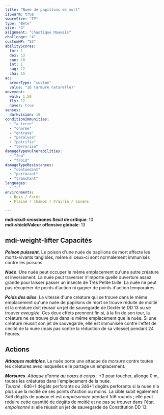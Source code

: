 ```yaml
---
title: "Nuée de papillons de mort"
isSwarm: true
swarmSize: "TP"
type: "Bête"
size: "G"
alignment: "Chaotique Mauvais"
challenge: "4"
customHP: "52"
abilityScores:
  for: 1
  dex: 13
  con: 10
  int: 1
  sag: 12
  cha: 15
ac:
  armorType: "custom"
  value: "16 (armure naturelle)"
movement:
  walk: 1,50
  fly: 12
  hover: true
senses:
  darkvision: 18
conditionImmunities:
  - "a-terre"
  - "charme"
  - "entrave"
  - "paralyse"
  - "petrifie"
  - "terrorise"
damageTypeVulnerabilities:
  - "feu"
  - "froid"
damageTypeResistances:
  - "contondant"
  - "perforant"
  - "tranchant"
languages:
  - "—"
environments:
  - Bois / Forêt
  - Plaine / Champs / Prairie / Savane

---
```

**<v-icon>mdi-skull-crossbones</v-icon> Seuil de critique**: 10            
**<v-icon>mdi-shield</v-icon>Valeur offensive globale**: 13     
## <v-icon>mdi-weight-lifter</v-icon> Capacités
_**Poison puissant**_. Le poison d'une nuée de papillons de mort affecte les morts-vivants tangibles, même si ceux-ci sont normalement immunisés contre les poisons.

_**Nuée**_. Une nuée peut occuper le même emplacement qu'une autre créature et inversement. La nuée peut traverser n'importe quelle ouverture assez grande pour laisser passer un insecte de Très Petite taille. La nuée ne peut pas récupérer de points d'action ni gagner de points d'action temporaires.

_**Poids des ailes**_. La vitesse d'une créature qui se trouve dans le même emplacement qu'une nuée de papillons de mort se trouve réduite de moitié et la créature doit réussir un jet de sauvegarde de Dextérité DD 13 ou se trouver _aveuglée_. Ces deux effets prennent fin si, à la fin de son tour, la créature ne se trouve plus dans le même emplacement que la nuée. Si une créature réussit son jet de sauvegarde, elle est immunisée contre l'effet de cécité de la nuée (mais pas contre la réduction de sa vitesse) pendant 24 heures.

## Actions
_**Attaques multiples**_. La nuée porte une attaque de _morsure_ contre toutes les créatures avec lesquelles elle partage un emplacement.

_**Morsures**_. _Attaque d'arme au corps à corps_ : +3 pour toucher, allonge 0 m, toutes les créatures dans l'emplacement de la nuée.  
_Touché_ : 6d6+1 dégâts perforants ou 3d6+1 dégâts perforants si la nuée n'a plus que la moitié de ses points d'action ou moins. La cible subit également 3d6 dégâts de poison et est _empoisonnée_ pendant 1d6 rounds ; elle peut réduire cette quantité de dégâts de moitié et ne pas se trouver dans l'état _empoisonné_ si elle réussit un jet de sauvegarde de Constitution DD 13.
